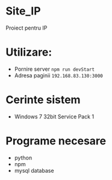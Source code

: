 # Site_IP
Proiect pentru IP

# Utilizare:
- Pornire server `npm run devStart`
- Adresa paginii `192.168.83.130:3000`

# Cerinte sistem
- Windows 7 32bit Service Pack 1

# Programe necesare
- python
- npm
- mysql database

